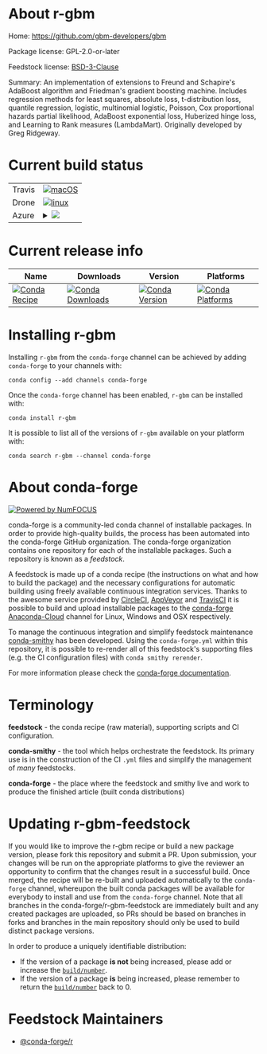 About r-gbm
===========

Home: https://github.com/gbm-developers/gbm

Package license: GPL-2.0-or-later

Feedstock license: [BSD-3-Clause](https://github.com/conda-forge/r-gbm-feedstock/blob/master/LICENSE.txt)

Summary: An implementation of extensions to Freund and Schapire's AdaBoost  algorithm and Friedman's gradient boosting machine. Includes regression  methods for least squares, absolute loss, t-distribution loss, quantile  regression, logistic, multinomial logistic, Poisson, Cox proportional hazards  partial likelihood, AdaBoost exponential loss, Huberized hinge loss, and  Learning to Rank measures (LambdaMart). Originally developed by Greg Ridgeway.

Current build status
====================


<table><tr>
    <td>Travis</td>
    <td>
      <a href="https://travis-ci.com/conda-forge/r-gbm-feedstock">
        <img alt="macOS" src="https://img.shields.io/travis/com/conda-forge/r-gbm-feedstock/master.svg?label=macOS">
      </a>
    </td>
  </tr><tr>
    <td>Drone</td>
    <td>
      <a href="https://cloud.drone.io/conda-forge/r-gbm-feedstock">
        <img alt="linux" src="https://img.shields.io/drone/build/conda-forge/r-gbm-feedstock/master.svg?label=Linux">
      </a>
    </td>
  </tr>
    
  <tr>
    <td>Azure</td>
    <td>
      <details>
        <summary>
          <a href="https://dev.azure.com/conda-forge/feedstock-builds/_build/latest?definitionId=3368&branchName=master">
            <img src="https://dev.azure.com/conda-forge/feedstock-builds/_apis/build/status/r-gbm-feedstock?branchName=master">
          </a>
        </summary>
        <table>
          <thead><tr><th>Variant</th><th>Status</th></tr></thead>
          <tbody><tr>
              <td>linux_64_r_base3.6</td>
              <td>
                <a href="https://dev.azure.com/conda-forge/feedstock-builds/_build/latest?definitionId=3368&branchName=master">
                  <img src="https://dev.azure.com/conda-forge/feedstock-builds/_apis/build/status/r-gbm-feedstock?branchName=master&jobName=linux&configuration=linux_64_r_base3.6" alt="variant">
                </a>
              </td>
            </tr><tr>
              <td>linux_64_r_base4.0</td>
              <td>
                <a href="https://dev.azure.com/conda-forge/feedstock-builds/_build/latest?definitionId=3368&branchName=master">
                  <img src="https://dev.azure.com/conda-forge/feedstock-builds/_apis/build/status/r-gbm-feedstock?branchName=master&jobName=linux&configuration=linux_64_r_base4.0" alt="variant">
                </a>
              </td>
            </tr><tr>
              <td>linux_aarch64_r_base3.6</td>
              <td>
                <a href="https://dev.azure.com/conda-forge/feedstock-builds/_build/latest?definitionId=3368&branchName=master">
                  <img src="https://dev.azure.com/conda-forge/feedstock-builds/_apis/build/status/r-gbm-feedstock?branchName=master&jobName=linux&configuration=linux_aarch64_r_base3.6" alt="variant">
                </a>
              </td>
            </tr><tr>
              <td>linux_aarch64_r_base4.0</td>
              <td>
                <a href="https://dev.azure.com/conda-forge/feedstock-builds/_build/latest?definitionId=3368&branchName=master">
                  <img src="https://dev.azure.com/conda-forge/feedstock-builds/_apis/build/status/r-gbm-feedstock?branchName=master&jobName=linux&configuration=linux_aarch64_r_base4.0" alt="variant">
                </a>
              </td>
            </tr><tr>
              <td>linux_ppc64le_r_base3.6</td>
              <td>
                <a href="https://dev.azure.com/conda-forge/feedstock-builds/_build/latest?definitionId=3368&branchName=master">
                  <img src="https://dev.azure.com/conda-forge/feedstock-builds/_apis/build/status/r-gbm-feedstock?branchName=master&jobName=linux&configuration=linux_ppc64le_r_base3.6" alt="variant">
                </a>
              </td>
            </tr><tr>
              <td>linux_ppc64le_r_base4.0</td>
              <td>
                <a href="https://dev.azure.com/conda-forge/feedstock-builds/_build/latest?definitionId=3368&branchName=master">
                  <img src="https://dev.azure.com/conda-forge/feedstock-builds/_apis/build/status/r-gbm-feedstock?branchName=master&jobName=linux&configuration=linux_ppc64le_r_base4.0" alt="variant">
                </a>
              </td>
            </tr><tr>
              <td>osx_64_r_base3.6</td>
              <td>
                <a href="https://dev.azure.com/conda-forge/feedstock-builds/_build/latest?definitionId=3368&branchName=master">
                  <img src="https://dev.azure.com/conda-forge/feedstock-builds/_apis/build/status/r-gbm-feedstock?branchName=master&jobName=osx&configuration=osx_64_r_base3.6" alt="variant">
                </a>
              </td>
            </tr><tr>
              <td>osx_64_r_base4.0</td>
              <td>
                <a href="https://dev.azure.com/conda-forge/feedstock-builds/_build/latest?definitionId=3368&branchName=master">
                  <img src="https://dev.azure.com/conda-forge/feedstock-builds/_apis/build/status/r-gbm-feedstock?branchName=master&jobName=osx&configuration=osx_64_r_base4.0" alt="variant">
                </a>
              </td>
            </tr><tr>
              <td>win_64_r_base3.6</td>
              <td>
                <a href="https://dev.azure.com/conda-forge/feedstock-builds/_build/latest?definitionId=3368&branchName=master">
                  <img src="https://dev.azure.com/conda-forge/feedstock-builds/_apis/build/status/r-gbm-feedstock?branchName=master&jobName=win&configuration=win_64_r_base3.6" alt="variant">
                </a>
              </td>
            </tr><tr>
              <td>win_64_r_base4.0</td>
              <td>
                <a href="https://dev.azure.com/conda-forge/feedstock-builds/_build/latest?definitionId=3368&branchName=master">
                  <img src="https://dev.azure.com/conda-forge/feedstock-builds/_apis/build/status/r-gbm-feedstock?branchName=master&jobName=win&configuration=win_64_r_base4.0" alt="variant">
                </a>
              </td>
            </tr>
          </tbody>
        </table>
      </details>
    </td>
  </tr>
</table>

Current release info
====================

| Name | Downloads | Version | Platforms |
| --- | --- | --- | --- |
| [![Conda Recipe](https://img.shields.io/badge/recipe-r--gbm-green.svg)](https://anaconda.org/conda-forge/r-gbm) | [![Conda Downloads](https://img.shields.io/conda/dn/conda-forge/r-gbm.svg)](https://anaconda.org/conda-forge/r-gbm) | [![Conda Version](https://img.shields.io/conda/vn/conda-forge/r-gbm.svg)](https://anaconda.org/conda-forge/r-gbm) | [![Conda Platforms](https://img.shields.io/conda/pn/conda-forge/r-gbm.svg)](https://anaconda.org/conda-forge/r-gbm) |

Installing r-gbm
================

Installing `r-gbm` from the `conda-forge` channel can be achieved by adding `conda-forge` to your channels with:

```
conda config --add channels conda-forge
```

Once the `conda-forge` channel has been enabled, `r-gbm` can be installed with:

```
conda install r-gbm
```

It is possible to list all of the versions of `r-gbm` available on your platform with:

```
conda search r-gbm --channel conda-forge
```


About conda-forge
=================

[![Powered by NumFOCUS](https://img.shields.io/badge/powered%20by-NumFOCUS-orange.svg?style=flat&colorA=E1523D&colorB=007D8A)](http://numfocus.org)

conda-forge is a community-led conda channel of installable packages.
In order to provide high-quality builds, the process has been automated into the
conda-forge GitHub organization. The conda-forge organization contains one repository
for each of the installable packages. Such a repository is known as a *feedstock*.

A feedstock is made up of a conda recipe (the instructions on what and how to build
the package) and the necessary configurations for automatic building using freely
available continuous integration services. Thanks to the awesome service provided by
[CircleCI](https://circleci.com/), [AppVeyor](https://www.appveyor.com/)
and [TravisCI](https://travis-ci.com/) it is possible to build and upload installable
packages to the [conda-forge](https://anaconda.org/conda-forge)
[Anaconda-Cloud](https://anaconda.org/) channel for Linux, Windows and OSX respectively.

To manage the continuous integration and simplify feedstock maintenance
[conda-smithy](https://github.com/conda-forge/conda-smithy) has been developed.
Using the ``conda-forge.yml`` within this repository, it is possible to re-render all of
this feedstock's supporting files (e.g. the CI configuration files) with ``conda smithy rerender``.

For more information please check the [conda-forge documentation](https://conda-forge.org/docs/).

Terminology
===========

**feedstock** - the conda recipe (raw material), supporting scripts and CI configuration.

**conda-smithy** - the tool which helps orchestrate the feedstock.
                   Its primary use is in the construction of the CI ``.yml`` files
                   and simplify the management of *many* feedstocks.

**conda-forge** - the place where the feedstock and smithy live and work to
                  produce the finished article (built conda distributions)


Updating r-gbm-feedstock
========================

If you would like to improve the r-gbm recipe or build a new
package version, please fork this repository and submit a PR. Upon submission,
your changes will be run on the appropriate platforms to give the reviewer an
opportunity to confirm that the changes result in a successful build. Once
merged, the recipe will be re-built and uploaded automatically to the
`conda-forge` channel, whereupon the built conda packages will be available for
everybody to install and use from the `conda-forge` channel.
Note that all branches in the conda-forge/r-gbm-feedstock are
immediately built and any created packages are uploaded, so PRs should be based
on branches in forks and branches in the main repository should only be used to
build distinct package versions.

In order to produce a uniquely identifiable distribution:
 * If the version of a package **is not** being increased, please add or increase
   the [``build/number``](https://docs.conda.io/projects/conda-build/en/latest/resources/define-metadata.html#build-number-and-string).
 * If the version of a package **is** being increased, please remember to return
   the [``build/number``](https://docs.conda.io/projects/conda-build/en/latest/resources/define-metadata.html#build-number-and-string)
   back to 0.

Feedstock Maintainers
=====================

* [@conda-forge/r](https://github.com/conda-forge/r/)


